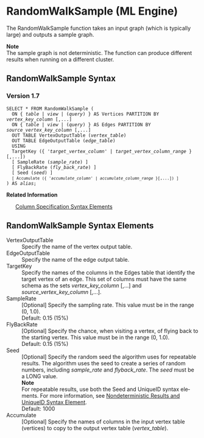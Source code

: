 <html><head></head><body><div class="nested0" aria-labelledby="ariaid-title1" topicindex="1" topicid="rwg1507829732576" id="rwg1507829732576"><h1 class="title topictitle1" id="ariaid-title1">RandomWalkSample (ML Engine)</h1><div class="body conbody">
<p class="p">The RandomWalkSample function takes an input graph (which is typically
			large) and outputs a sample graph.</p><div class="note note" id="rwg1507829732576__note_N10014_N1000E_N1000C_N10001"><span><b>Note</b></span><div class="notebody">The sample graph is
			not deterministic. The function can produce different results when running on a
			different cluster.</div></div></div><div class="topic reference nested1" aria-labelledby="ariaid-title2" topicindex="2" topicid="tyq1507829965110" xml:lang="en-us" lang="en-us" id="tyq1507829965110">
<h2 class="title topictitle2" id="ariaid-title2">RandomWalkSample Syntax</h2><div class="body refbody"><div class="section" id="tyq1507829965110__section_N1000E_N1000C_N10001">
<h3 class="title sectiontitle">Version <span>1.7</span></h3><pre class="pre codeblock" xml:space="preserve"><code>SELECT * FROM RandomWalkSample (
  <span>ON { <var class="keyword varname">table</var> | <var class="keyword varname">view</var> | (<var class="keyword varname">query</var>) }</span> AS Vertices PARTITION BY <var class="keyword varname">vertex_key_column</var> [,...] 
  <span>ON { <var class="keyword varname">table</var> | <var class="keyword varname">view</var> | (<var class="keyword varname">query</var>) }</span> AS Edges PARTITION BY <var class="keyword varname">source_vertex_key_column</var> [,...]
  OUT TABLE VertexOutputTable (<var class="keyword varname">vertex_table</var>)
  OUT TABLE EdgeOutputTable (<var class="keyword varname">edge_table</var>)
  USING 
  TargetKey ({ '<var class="keyword varname">target_vertex_column</var>' | <var class="keyword varname">target_vertex_column_range</var> }[,...])
  [ SampleRate (<var class="keyword varname">sample_rate</var>) ]
  [ FlyBackRate (<var class="keyword varname">fly_back_rate</var>) ]
  [ Seed (<var class="keyword varname">seed</var>) ]
  <code class="ph codeph">[ Accumulate ({ '<var class="keyword varname">accumulate_column</var>' | <var class="keyword varname">accumulate_column_range</var> }[,...]) ]</code>
) AS <var class="keyword varname">alias</var>;</code></pre></div></div><div class="related-links"><div class="linklistheader"><p></p><b>Related Information</b></div>
<ul class="linklist linklist relinfo"><div class="linklistmember"><a href="ndv1557782188375.md">Column Specification Syntax Elements</a></div></ul></div></div><div class="topic reference nested1" aria-labelledby="ariaid-title3" topicindex="3" topicid="oep1507830096048" xml:lang="en-us" lang="en-us" id="oep1507830096048">
<h2 class="title topictitle2" id="ariaid-title3">RandomWalkSample Syntax Elements</h2><div class="body refbody"><div class="section" id="oep1507830096048__section_N10011_N1000E_N10001"><dl class="dl parml"><dt class="dt pt dlterm">VertexOutputTable</dt><dd class="dd pd">Specify the name of the vertex output table.</dd><dt class="dt pt dlterm">EdgeOutputTable</dt><dd class="dd pd">Specify the name of the edge output table.</dd><dt class="dt pt dlterm">TargetKey</dt><dd class="dd pd">Specify the names of the columns in the Edges table that identify the target vertex of an edge. This set of columns must have the same schema as the sets <var class="keyword varname">vertex_key_column</var> [,...] and <var class="keyword varname">source_vertex_key_column</var> [,...].</dd><dt class="dt pt dlterm">SampleRate</dt><dd class="dd pd">[Optional] Specify the sampling rate. This value must be in the range (0, 1.0).</dd><dd class="dd pd ddexpand">Default: 0.15 (15%)</dd><dt class="dt pt dlterm">FlyBackRate</dt><dd class="dd pd">[Optional] Specify the chance, when visiting a vertex, of flying back to the starting vertex. This value must be in the range (0, 1.0).</dd><dd class="dd pd ddexpand">Default: 0.15 (15%)</dd><dt class="dt pt dlterm">Seed</dt><dd class="dd pd">[Optional] Specify the random seed the algorithm uses for repeatable results. The algorithm uses the seed to create a series of random numbers, including <var class="keyword varname">sample_rate</var> and <var class="keyword varname">flyback_rate</var>. The <var class="keyword varname">seed</var> must be a LONG value.<div class="note note" id="oep1507830096048__note_N1007E_N1006B_N10064_N10018_N10014_N10010_N10001"><span><b>Note</b></span><div class="notebody"> For repeatable results, use both the Seed and UniqueID syntax elements. For more information, see <a href="qym1549987102806.md">Nondeterministic Results and UniqueID Syntax Element</a>.</div></div></dd><dd class="dd pd ddexpand">Default: 1000</dd><dt class="dt pt dlterm">Accumulate</dt><dd class="dd pd">[Optional] Specify the names of columns in the input vertex table (vertices) to copy to the output vertex table (<var class="keyword varname">vertex_table</var>).</dd></dl></div></div></div></div></body></html>
